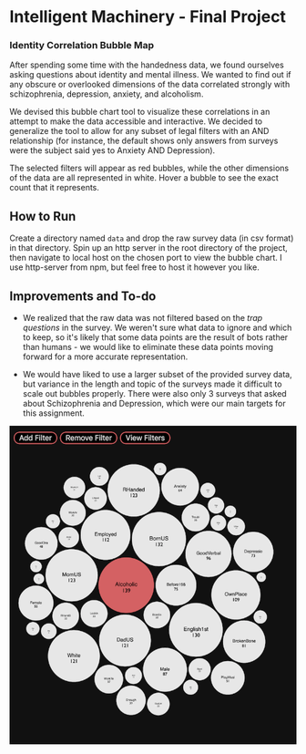 # Intelligent Machinery - Final Project
### Identity Correlation Bubble Map
After spending some time with the handedness data, we found ourselves asking questions about identity and mental illness. We wanted to find out if any obscure or overlooked dimensions of the data correlated strongly with schizophrenia, depression, anxiety, and alcoholism.

We devised this bubble chart tool to visualize these correlations in an attempt to make the data accessible and interactive. We decided to generalize the tool to allow for any subset of legal filters with an AND relationship (for instance, the default shows only answers from surveys were the subject said yes to Anxiety AND Depression).

The selected filters will appear as red bubbles, while the other dimensions of the data are all represented in white. Hover a bubble to see the exact count that it represents.

## How to Run
Create a directory named `data` and drop the raw survey data (in csv format) in that directory. Spin up an http server in the root directory of the project, then navigate to local host on the chosen port to view the bubble chart. I use http-server from npm, but feel free to host it however you like.

## Improvements and To-do
- We realized that the raw data was not filtered based on the *trap questions* in the survey. We weren't sure what data to ignore and which to keep, so it's likely that some data points are the result of bots rather than humans - we would like to eliminate these data points moving forward for a more accurate representation.

- We would have liked to use a larger subset of the provided survey data, but variance in the length and topic of the surveys made it difficult to scale out bubbles properly. There were also only 3 surveys that asked about Schizophrenia and Depression, which were our main targets for this assignment.

![Bubble Map Screenshot 1](./screenshots/bubble2.png)
